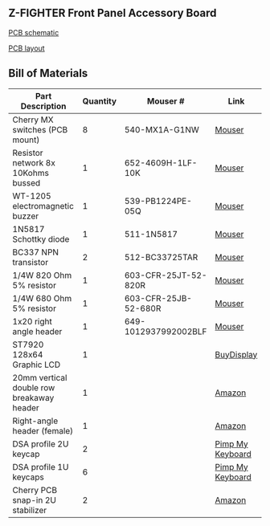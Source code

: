 ## Z-FIGHTER Front Panel Accessory Board

[PCB schematic](../../media/schematic_accessory_board.pdf)

[PCB layout](../../media/layout_accessory_board.pdf)

## Bill of Materials
|Part Description|Quantity|Mouser #|Link
|--|--|--|--|
|Cherry MX switches (PCB mount)|8|540-MX1A-G1NW|[Mouser](https://www.mouser.com/ProductDetail/?qs=F5EMLAvA7IAf8LDkSr80OA%3D%3D)
|Resistor network 8x 10Kohms bussed|1|652-4609H-1LF-10K|[Mouser](https://www.mouser.com/ProductDetail/Bourns/4609H-101-103LF?qs=sGAEpiMZZMujMHSoaAZeGdkD0yBqu0zL)
|WT-1205 electromagnetic buzzer|1|539-PB1224PE-05Q|[Mouser](https://www.mouser.com/ProductDetail/?qs=yTNxYlKScpyeBlcw7zrVEw%3D%3D)
|1N5817 Schottky diode|1|511-1N5817|[Mouser](https://www.mouser.com/ProductDetail/?qs=JV7lzlMm3yKNnxZdh%252BSMnw%3D%3D)
|BC337 NPN transistor|2|512-BC33725TAR|[Mouser](https://www.mouser.com/ProductDetail/?qs=u2B728UsA6qKwH1IAisoWA%3D%3D)
|1/4W 820 Ohm 5% resistor|1|603-CFR-25JT-52-820R|[Mouser](https://www.mouser.com/ProductDetail/?qs=KUIzHt%2Fe91nf0zePCO9VQg%3D%3D)
|1/4W 680 Ohm 5% resistor|1|603-CFR-25JB-52-680R|[Mouser](https://www.mouser.com/ProductDetail/?qs=oypCK0zG327gSAdGYp%2FJTg%3D%3D)
|1x20 right angle header|1|649-1012937992002BLF|[Mouser](https://www.mouser.com/ProductDetail/?qs=0lQeLiL1qybxcF3pstck9w%3D%3D)
|ST7920 128x64 Graphic LCD|1||[BuyDisplay](https://www.buydisplay.com/3-3v-5v-graphic-display-128x64-serial-lcd-display-st7920)
|20mm vertical double row breakaway header|1||[Amazon](https://www.amazon.com/uxcell-Straight-Connector-Arduino-Prototype/dp/B07DJY3FRJ/ref=sr_1_5?keywords=20mm+header+pins&qid=1637700921&sr=8-5)
|Right-angle header (female)|1||[Amazon](https://www.amazon.com/Yohii-Female-Header-2-54mm-Connector/dp/B07P1R9CGT/ref=sr_1_4?keywords=right+angle+female+header&qid=1637701159&sr=8-4)
|DSA profile 2U keycap|2||[Pimp My Keyboard](https://pimpmykeyboard.com/dsa-2-space-pack-of-4/)
|DSA profile 1U keycaps|6||[Pimp My Keyboard](https://pimpmykeyboard.com/dsa-1-space-pack-of-10/)
|Cherry PCB snap-in 2U stabilizer|2||[Amazon](https://www.amazon.com/dp/B085T8QZJC/ref=cm_sw_r_tw_dp_V3VNQRQ0CPQBPXNV3A6B?_encoding=UTF8&psc=1)
